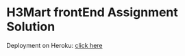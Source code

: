 # H3Mart frontEnd Assignment Solution

Deployment on Heroku: [click here](https://h3mart-frontend.herokuapp.com/)
